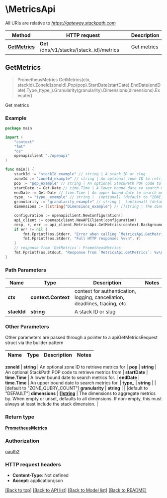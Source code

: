 # \MetricsApi

All URIs are relative to *https://gateway.stackpath.com*

Method | HTTP request | Description
------------- | ------------- | -------------
[**GetMetrics**](MetricsApi.md#GetMetrics) | **Get** /dns/v1/stacks/{stack_id}/metrics | Get metrics



## GetMetrics

> PrometheusMetrics GetMetrics(ctx, stackId).ZoneId(zoneId).Pop(pop).StartDate(startDate).EndDate(endDate).Type_(type_).Granularity(granularity).Dimensions(dimensions).Execute()

Get metrics

### Example

```go
package main

import (
    "context"
    "fmt"
    "os"
    openapiclient "./openapi"
)

func main() {
    stackId := "stackId_example" // string | A stack ID or slug
    zoneId := "zoneId_example" // string | An optional zone ID to retrieve metrics for (optional)
    pop := "pop_example" // string | An optional StackPath POP code to retrieve metrics from (optional)
    startDate := Get-Date // time.Time | A lower bound date to search metrics for. (optional)
    endDate := Get-Date // time.Time | An upper bound date to search metrics for. (optional)
    type_ := "type__example" // string |  (optional) (default to "ZONE_QUERY_COUNT")
    granularity := "granularity_example" // string |  (optional) (default to "DEFAULT")
    dimensions := []string{"Dimensions_example"} // []string | The dimensions to aggregate metrics by. When empty or unset, defaults to all dimensions. If non-empty, this must always at least include the stack dimension. (optional)

    configuration := openapiclient.NewConfiguration()
    api_client := openapiclient.NewAPIClient(configuration)
    resp, r, err := api_client.MetricsApi.GetMetrics(context.Background(), stackId).ZoneId(zoneId).Pop(pop).StartDate(startDate).EndDate(endDate).Type_(type_).Granularity(granularity).Dimensions(dimensions).Execute()
    if err != nil {
        fmt.Fprintf(os.Stderr, "Error when calling `MetricsApi.GetMetrics``: %v\n", err)
        fmt.Fprintf(os.Stderr, "Full HTTP response: %v\n", r)
    }
    // response from `GetMetrics`: PrometheusMetrics
    fmt.Fprintf(os.Stdout, "Response from `MetricsApi.GetMetrics`: %v\n", resp)
}
```

### Path Parameters


Name | Type | Description  | Notes
------------- | ------------- | ------------- | -------------
**ctx** | **context.Context** | context for authentication, logging, cancellation, deadlines, tracing, etc.
**stackId** | **string** | A stack ID or slug | 

### Other Parameters

Other parameters are passed through a pointer to a apiGetMetricsRequest struct via the builder pattern


Name | Type | Description  | Notes
------------- | ------------- | ------------- | -------------

 **zoneId** | **string** | An optional zone ID to retrieve metrics for | 
 **pop** | **string** | An optional StackPath POP code to retrieve metrics from | 
 **startDate** | **time.Time** | A lower bound date to search metrics for. | 
 **endDate** | **time.Time** | An upper bound date to search metrics for. | 
 **type_** | **string** |  | [default to &quot;ZONE_QUERY_COUNT&quot;]
 **granularity** | **string** |  | [default to &quot;DEFAULT&quot;]
 **dimensions** | [**[]string**](string.md) | The dimensions to aggregate metrics by. When empty or unset, defaults to all dimensions. If non-empty, this must always at least include the stack dimension. | 

### Return type

[**PrometheusMetrics**](prometheusMetrics.md)

### Authorization

[oauth2](../README.md#oauth2)

### HTTP request headers

- **Content-Type**: Not defined
- **Accept**: application/json

[[Back to top]](#) [[Back to API list]](../README.md#documentation-for-api-endpoints)
[[Back to Model list]](../README.md#documentation-for-models)
[[Back to README]](../README.md)


